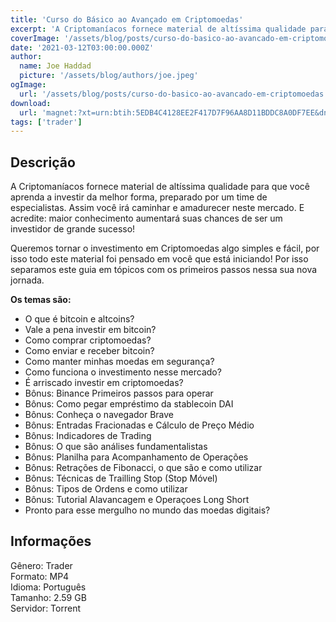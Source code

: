 ```yaml
---
title: 'Curso do Básico ao Avançado em Criptomoedas'
excerpt: 'A Criptomaníacos fornece material de altíssima qualidade para que você aprenda a investir da melhor forma, preparado por um time de especialistas. Assim você irá caminhar e amadurecer neste mercado. E acredite: maior conhecimento aumentará suas chances de ser um investidor de grande sucess'
coverImage: '/assets/blog/posts/curso-do-basico-ao-avancado-em-criptomoedas.jpg'
date: '2021-03-12T03:00:00.000Z'
author:
  name: Joe Haddad
  picture: '/assets/blog/authors/joe.jpeg'
ogImage:
  url: '/assets/blog/posts/curso-do-basico-ao-avancado-em-criptomoedas.jpg'
download:
  url: 'magnet:?xt=urn:btih:5EDB4C4128EE2F417D7F96AA8D11BDDC8A0DF7EE&dn=Curso%20do%20B%c3%a1sico%20ao%20Avan%c3%a7ado%20em%20Criptomoedas&tr=udp%3a%2f%2ftracker.openbittorrent.com%3a80%2fannounce&tr=udp%3a%2f%2ftracker.opentrackr.org%3a1337%2fannounce'
tags: ['trader']
---
```

<h2>Descrição</h2>
<p></p><p>A Criptomaníacos fornece material de altíssima qualidade para que você aprenda a investir da melhor forma, preparado por um time de especialistas. Assim você irá caminhar e amadurecer neste mercado. E acredite: maior conhecimento aumentará suas chances de ser um investidor de grande sucesso!</p><p>Queremos tornar o investimento em Criptomoedas algo simples e fácil, por isso todo este material foi pensado em você que está iniciando! Por isso separamos este guia em tópicos com os primeiros passos nessa sua nova jornada.</p><p><strong>Os temas são:</strong></p><ul><li>O que é bitcoin e altcoins?</li><li>Vale a pena investir em bitcoin?</li><li>Como comprar criptomoedas?</li><li>Como enviar e receber bitcoin?</li><li>Como manter minhas moedas em segurança?</li><li>Como funciona o investimento nesse mercado?</li><li>É arriscado investir em criptomoedas?</li><li>Bônus: Binance Primeiros passos para operar</li><li>Bônus: Como pegar empréstimo da stablecoin DAI</li><li>Bônus: Conheça o navegador Brave</li><li>Bônus: Entradas Fracionadas e Cálculo de Preço Médio</li><li>Bônus: Indicadores de Trading</li><li>Bônus: O que são análises fundamentalistas</li><li>Bônus: Planilha para Acompanhamento de Operações</li><li>Bônus: Retrações de Fibonacci, o que são e como utilizar</li><li>Bônus: Técnicas de Trailling Stop (Stop Móvel)</li><li>Bônus: Tipos de Ordens e como utilizar</li><li>Bônus: Tutorial Alavancagem e Operaçoes Long Short</li><li>Pronto para esse mergulho no mundo das moedas digitais?</li></ul><h2>Informações</h2><p>Gênero: Trader<br/>Formato: MP4<br/>Idioma: Português<br/>Tamanho: 2.59 GB<br/>Servidor: Torrent</p>